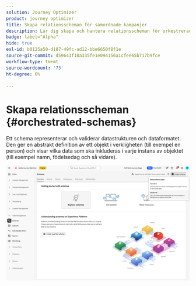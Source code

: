 ```yaml
---
solution: Journey Optimizer
product: journey optimizer
title: Skapa relationsscheman för samordnade kampanjer
description: Lär dig skapa och hantera relationsscheman för orkestrerade kampanjer
badge: label="Alpha"
hide: true
exl-id: b0125a50-d187-49fc-ad12-bbe6650f8f1e
source-git-commit: d59643f18a335fe1e094156a1cfee65b717b9fce
workflow-type: tm+mt
source-wordcount: '73'
ht-degree: 0%

---
```


# Skapa relationsscheman {#orchestrated-schemas}

Ett schema representerar och validerar datastrukturen och dataformatet. Den ger en abstrakt definition av ett objekt i verkligheten (till exempel en person) och visar vilka data som ska inkluderas i varje instans av objektet (till exempel namn, födelsedag och så vidare).

![Knappen Skapa schema med alternativet Relation markerat](assets/create-relational-schema.png)
